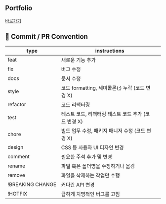 ## Portfolio

[바로가기](https://shkim-port.vercel.app/)

## 💫 Commit / PR Convention

<div align=center>

| type             | instructions                                         |
| ---------------- | ---------------------------------------------------- |
| feat             | 새로운 기능 추가                                     |
| fix              | 버그 수정                                            |
| docs             | 문서 수정                                            |
| style            | 코드 formatting, 세미콜론(;) 누락 (코드 변경 X)      |
| refactor         | 코드 리팩터링                                        |
| test             | 테스트 코드, 리팩터링 테스트 코드 추가 (코드 변경 X) |
| chore            | 빌드 업무 수정, 패키지 매니저 수정 (코드 변경 X)     |
| design           | CSS 등 사용자 UI 디자인 변경                         |
| comment          | 필요한 주석 추가 및 변경                             |
| rename           | 파일 혹은 폴더명을 수정하거나 옮김                   |
| remove           | 파일을 삭제하는 작업만 수행                          |
| !BREAKING CHANGE | 커다란 API 변경                                      |
| !HOTFIX          | 급하게 치명적인 버그를 고침                          |

</div>

<br>
